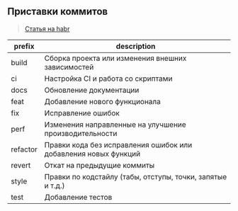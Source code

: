 ## Приставки коммитов

> [Статья на habr](https://habr.com/ru/companies/yandex/articles/431432/)

| prefix   | description                                                     |
| -------- | --------------------------------------------------------------- |
| build    | Сборка проекта или изменения внешних зависимостей               |
| ci       | Настройка CI и работа со скриптами                              |
| docs     | Обновление документации                                         |
| feat     | Добавление нового функционала                                   |
| fix      | Исправление ошибок                                              |
| perf     | Изменения направленные на улучшение производительности          |
| refactor | Правки кода без исправления ошибок или добавления новых функций |
| revert   | Откат на предыдущие коммиты                                     |
| style    | Правки по кодстайлу (табы, отступы, точки, запятые и т.д.)      |
| test     | Добавление тестов                                               |
